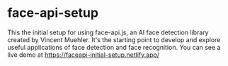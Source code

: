 # face-api-setup
 This the initial setup for using face-api.js, an AI face detection library created by Vincent Muehler. It's the starting point to develop and explore useful applications of face detection and face recognition. You can see a live demo at https://faceapi-initial-setup.netlify.app/
